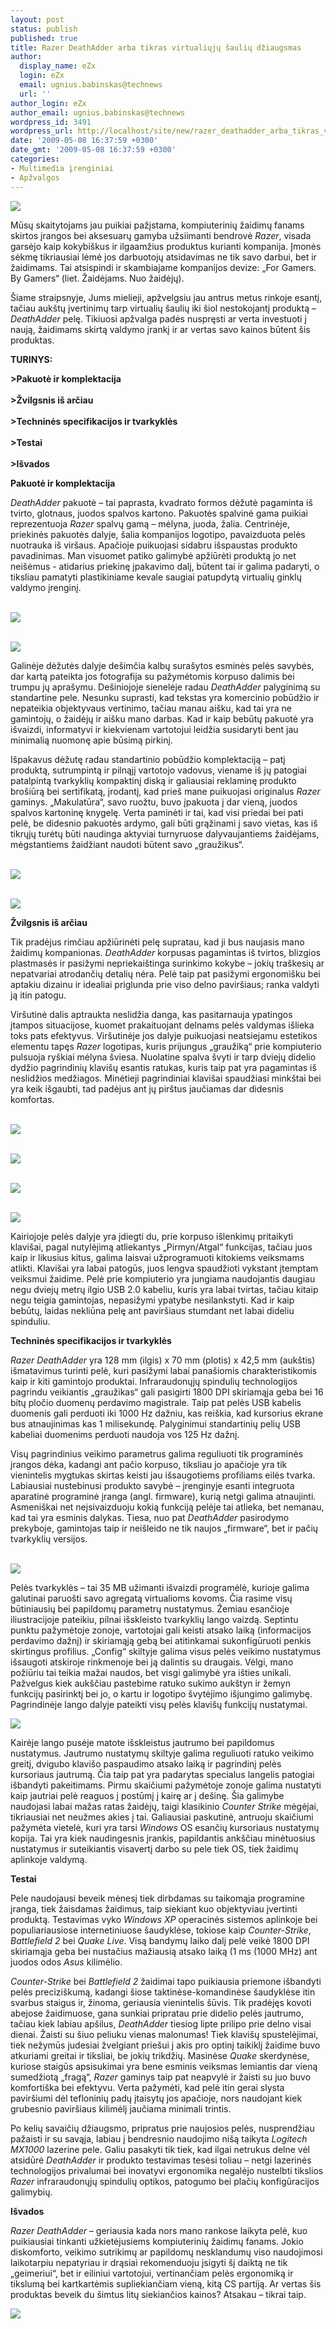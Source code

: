 ```yaml
---
layout: post
status: publish
published: true
title: Razer DeathAdder arba tikras virtualiųjų šaulių džiaugsmas
author:
  display_name: eZx
  login: eZx
  email: ugnius.babinskas@technews
  url: ''
author_login: eZx
author_email: ugnius.babinskas@technews
wordpress_id: 3491
wordpress_url: http://localhost/site/new/razer_deathadder_arba_tikras_virtualiuju_sauliu_dziaugsmas/
date: '2009-05-08 16:37:59 +0300'
date_gmt: '2009-05-08 16:37:59 +0300'
categories:
- Multimedia įrenginiai
- Apžvalgos
---
```

<p><img src="http://ezx.technews.lt/images/Products/Razer_DeathAdder/banner.jpg" /></p>
<p>Mūsų skaitytojams jau puikiai pažįstama, kompiuterinių žaidimų fanams skirtos įrangos bei aksesuarų gamyba užsiimanti bendrovė <i>Razer</i>, visada garsėjo kaip kokybiškus ir ilgaamžius produktus kurianti kompanija. Įmonės sėkmę tikriausiai lėmė jos darbuotojų atsidavimas ne tik savo darbui, bet ir žaidimams. Tai atsispindi ir skambiajame kompanijos devize: „For Gamers. By Gamers“ (liet. Žaidėjams. Nuo žaidėjų). </p>
<p>Šiame straipsnyje, Jums mielieji, apžvelgsiu jau antrus metus rinkoje esantį, tačiau aukštų įvertinimų tarp virtualių šaulių iki šiol nestokojantį produktą – <i>DeathAdder</i> pelę. Tikiuosi apžvalga padės nuspręsti ar verta investuoti į naują, žaidimams skirtą valdymo įrankį ir ar vertas savo kainos būtent šis produktas.</p>
<p><b>TURINYS:</b></p>
<p><b>>Pakuotė ir komplektacija</b><br />
<br /><b>>Žvilgsnis iš arčiau</b><br />
<br /><b>>Techninės specifikacijos ir tvarkyklės</b><br />
<br /><b>>Testai</b><br />
<br /><b>>Išvados</b></p>
<p><b>Pakuotė ir komplektacija</b></p>
<p><i>DeathAdder</i> pakuotė – tai paprasta, kvadrato formos dėžutė pagaminta iš tvirto, glotnaus, juodos spalvos kartono. Pakuotės spalvinė gama puikiai reprezentuoja <i>Razer</i> spalvų gamą – mėlyna, juoda, žalia. Centrinėje, priekinės pakuotės dalyje, šalia kompanijos logotipo, pavaizduota pelės nuotrauka iš viršaus. Apačioje puikuojasi sidabru išspaustas produkto pavadinimas. Man visuomet patiko galimybė apžiūrėti produktą jo net neišėmus - atidarius priekinę įpakavimo dalį, būtent tai ir galima padaryti, o tiksliau pamatyti plastikiniame kevale saugiai patupdytą virtualių ginklų valdymo įrenginį. </p>
<p><a class="ns" href="http://ezx.technews.lt/images/Products/Razer_DeathAdder/Razer_DeathAdder_package_front_1200px.jpg"><br /><img src="http://ezx.technews.lt/images/Products/Razer_DeathAdder/Razer_DeathAdder_package_front_620px.jpg" /><br /></a></p>
<p><a class="ns" href="http://ezx.technews.lt/images/Products/Razer_DeathAdder/Razer_DeathAdder_package_back_1200px.jpg"><br /><img src="http://ezx.technews.lt/images/Products/Razer_DeathAdder/Razer_DeathAdder_package_back_620px.jpg" /><br /></a></p>
<p>Galinėje dėžutės dalyje dešimčia kalbų surašytos esminės pelės savybės, dar kartą pateikta jos fotografija su pažymėtomis korpuso dalimis bei trumpu jų aprašymu. Dešiniojoje sienelėje radau <i>DeathAdder</i> palyginimą su standartine pele. Nesunku suprasti, kad tekstas yra komercinio pobūdžio ir nepateikia objektyvaus vertinimo, tačiau manau aišku, kad tai yra ne gamintojų, o žaidėjų ir aišku mano darbas. Kad ir kaip bebūtų pakuotė yra išvaizdi, informatyvi ir kiekvienam vartotojui leidžia susidaryti bent jau minimalią nuomonę apie būsimą pirkinį.</p>
<p>Išpakavus dėžutę radau standartinio pobūdžio komplektaciją – patį produktą, sutrumpintą ir pilnąjį vartotojo vadovus, viename iš jų patogiai patalpintą tvarkyklių kompaktinį diską ir galiausiai reklaminę produkto brošiūrą bei sertifikatą, įrodantį, kad prieš mane puikuojasi originalus <i>Razer</i> gaminys. „Makulatūra“, savo ruožtu, buvo įpakuota į dar vieną, juodos spalvos kartoninę knygelę. Verta paminėti ir tai, kad visi priedai bei pati pelė, be didesnio pakuotės ardymo, gali būti grąžinami į savo vietas, kas iš tikrųjų turėtų būti naudinga aktyviai turnyruose dalyvaujantiems žaidėjams, mėgstantiems žaidžiant naudoti būtent savo „graužikus“.</p>
<p><a class="ns" href="http://ezx.technews.lt/images/Products/Razer_DeathAdder/Razer_DeathAdder_package_opened_1200px.jpg"><br /><img src="http://ezx.technews.lt/images/Products/Razer_DeathAdder/Razer_DeathAdder_package_opened_620px.jpg" /><br /></a></p>
<p><a class="ns" href="http://ezx.technews.lt/images/Products/Razer_DeathAdder/Razer_DeathAdder_package_contents_2_1200px.jpg"><br /><img src="http://ezx.technews.lt/images/Products/Razer_DeathAdder/Razer_DeathAdder_package_contents_2_620px.jpg" /><br /></a></p>
<p><b>Žvilgsnis iš arčiau</b></p>
<p>Tik pradėjus rimčiau apžiūrinėti pelę supratau, kad ji bus naujasis mano žaidimų kompanionas. <i>DeathAdder</i> korpusas pagamintas iš tvirtos, blizgios plastmasės ir pasižymi nepriekaištinga surinkimo kokybe – jokių traškesių ar nepatvariai atrodančių detalių nėra. Pelė taip pat pasižymi ergonomišku bei aptakiu dizainu ir idealiai priglunda prie viso delno paviršiaus; ranka valdyti ją itin patogu. </p>
<p>Viršutinė dalis aptraukta neslidžia danga, kas pasitarnauja ypatingos įtampos situacijose, kuomet prakaituojant delnams pelės valdymas išlieka toks pats efektyvus. Viršutinėje jos dalyje puikuojasi neatsiejamu estetikos elementu tapęs <i>Razer</i> logotipas, kuris prijungus „graužiką“ prie kompiuterio pulsuoja ryškiai mėlyna šviesa. Nuolatine spalva švyti ir tarp dviejų didelio dydžio pagrindinių klavišų esantis ratukas, kuris taip pat yra pagamintas iš neslidžios medžiagos. Minėtieji pagrindiniai klavišai spaudžiasi minkštai bei yra keik išgaubti, tad padėjus ant jų pirštus jaučiamas dar didesnis komfortas.</p>
<p><a class="ns" href="http://ezx.technews.lt/images/Products/Razer_DeathAdder/Razer_DeathAdder_mouse_with_cable_2_1200px.jpg"><br /><img src="http://ezx.technews.lt/images/Products/Razer_DeathAdder/Razer_DeathAdder_mouse_with_cable_2_620px.jpg" /><br /></a></p>
<p><a class="ns" href="http://ezx.technews.lt/images/Products/Razer_DeathAdder/Razer_DeathAdder_mouse_front_1200px.jpg"><br /><img src="http://ezx.technews.lt/images/Products/Razer_DeathAdder/Razer_DeathAdder_mouse_front_620px.jpg" /><br /></a></p>
<p><a class="ns" href="http://ezx.technews.lt/images/Products/Razer_DeathAdder/Razer_DeathAdder_mouse_back_1200px.jpg"><br /><img src="http://ezx.technews.lt/images/Products/Razer_DeathAdder/Razer_DeathAdder_mouse_back_420px.jpg" /><br /></a></p>
<p><a class="ns" href="http://ezx.technews.lt/images/Products/Razer_DeathAdder/Razer_DeathAdder_mouse_corner_1200px.jpg"><br /><img src="http://ezx.technews.lt/images/Products/Razer_DeathAdder/Razer_DeathAdder_mouse_corner_620px.jpg" /><br /></a></p>
<p>Kairiojoje pelės dalyje yra įdiegti du, prie korpuso išlenkimų pritaikyti klavišai, pagal nutylėjimą atliekantys „Pirmyn/Atgal“ funkcijas, tačiau juos kaip ir likusius kitus, galima laisvai užprogramuoti kitokiems veiksmams atlikti. Klavišai yra labai patogūs, juos lengva spaudžioti vykstant įtemptam veiksmui žaidime. Pelė prie kompiuterio yra jungiama naudojantis daugiau negu dviejų metrų ilgio USB 2.0 kabeliu, kuris yra labai tvirtas, tačiau kitaip negu teigia gamintojas, nepasižymi ypatybe nesilankstyti. Kad ir kaip bebūtų, laidas nekliūna pelę ant paviršiaus stumdant net labai dideliu spinduliu.</p>
<p><b>Techninės specifikacijos ir tvarkyklės</b></p>
<p><i>Razer DeathAdder</i> yra 128 mm (ilgis) x 70 mm (plotis) x 42,5 mm (aukštis) išmatavimus turinti pelė, kuri pasižymi labai panašiomis charakteristikomis kaip ir kiti gamintojo produktai. Infraraudonųjų spindulių technologijos pagrindu veikiantis „graužikas“ gali pasigirti 1800 DPI skiriamąja geba bei 16 bitų pločio duomenų perdavimo magistrale. Taip pat pelės USB kabelis duomenis gali perduoti iki 1000 Hz dažniu, kas reiškia, kad kursorius ekrane bus atnaujinimas kas 1 milisekundę. Palyginimui standartinių pelių USB kabeliai duomenims perduoti naudoja vos 125 Hz dažnį. </p>
<p>Visų pagrindinius veikimo parametrus galima reguliuoti tik programinės įrangos dėka, kadangi ant pačio korpuso, tiksliau jo apačioje yra tik vienintelis mygtukas skirtas keisti jau išsaugotiems profiliams eilės tvarka. Labiausiai nustebinusi produkto savybė – įrenginyje esanti integruota aparatinė programinė įranga (angl. firmware), kurią netgi galima atnaujinti. Asmeniškai net neįsivaizduoju kokią funkciją pelėje tai atlieka, bet nemanau, kad tai yra esminis dalykas. Tiesa, nuo pat <i>DeathAdder</i> pasirodymo prekyboje, gamintojas taip ir neišleido ne tik naujos „firmware“, bet ir pačių tvarkyklių versijos.</p>
<p><a class="ns" href="http://ezx.technews.lt/images/Products/Razer_DeathAdder/Razer_DeathAdder_vs_lachesis_1200px.jpg"><br /><img src="http://ezx.technews.lt/images/Products/Razer_DeathAdder/Razer_DeathAdder_vs_lachesis_620px.jpg" /><br /></a></p>
<p>Pelės tvarkyklės – tai 35 MB užimanti išvaizdi programėlė, kurioje galima galutinai paruošti savo agregatą virtualioms kovoms. Čia rasime visų būtiniausių bei papildomų parametrų nustatymus. Žemiau esančioje iliustracijoje pateikiu, pilnai išskleisto tvarkyklių lango vaizdą. Septintu punktu pažymėtoje zonoje, vartotojai gali keisti atsako laiką (informacijos perdavimo dažnį) ir skiriamąją gebą bei atitinkamai sukonfigūruoti penkis skirtingus profilius. „Config“ skiltyje galima visus pelės veikimo nustatymus išsaugoti atskiroje rinkmenoje bei ją dalintis su draugais. Vėlgi, mano požiūriu tai teikia mažai naudos, bet visgi galimybė yra išties unikali. Pažvelgus kiek aukščiau pastebime ratuko sukimo aukštyn ir žemyn funkcijų pasirinktį bei jo, o kartu ir logotipo švytėjimo išjungimo galimybę. Pagrindinėje lango dalyje pateikti visų pelės klavišų funkcijų nustatymai. </p>
<p><img src="http://ezx.technews.lt/images/Products/Razer_DeathAdder/Driver_app_ss_z.jpg" /></p>
<p>Kairėje lango pusėje matote išskleistus jautrumo bei papildomus nustatymus. Jautrumo nustatymų skiltyje galima reguliuoti ratuko veikimo greitį, dvigubo klavišo paspaudimo atsako laiką ir pagrindinį pelės kursoriaus jautrumą. Čia taip pat yra padarytas specialus langelis patogiai išbandyti pakeitimams. Pirmu skaičiumi pažymėtoje zonoje galima nustatyti kaip jautriai pelė reaguos į postūmį į kairę ar į dešinę. Šia galimybe naudojasi labai mažas ratas žaidėjų, taigi klasikinio <i>Counter Strike</i> mėgėjai, tikriausiai net neužmes akies į tai. Galiausiai paskutinė, antruoju skaičiumi pažymėta vietelė, kuri yra tarsi <i>Windows</i> OS esančių kursoriaus nustatymų kopija. Tai yra kiek naudingesnis įrankis, papildantis ankščiau minėtuosius nustatymus ir suteikiantis visavertį darbo su pele tiek OS, tiek žaidimų aplinkoje valdymą.</p>
<p><b>Testai</b></p>
<p>Pele naudojausi beveik mėnesį tiek dirbdamas su taikomąja programine įranga, tiek žaisdamas žaidimus, taip siekiant kuo objektyviau įvertinti produktą. Testavimas vyko <i>Windows XP</i> operacinės sistemos aplinkoje bei populiariausiose internetiniuose šaudyklėse, tokiose kaip <i>Counter-Strike</i>, <i>Battlefield 2</i> bei <i>Quake Live</i>. Visą bandymų laiko dalį pelė veikė 1800 DPI skiriamąja geba bei nustačius mažiausią atsako laiką (1 ms (1000 MHz) ant juodos odos <i>Asus</i> kilimėlio.</p>
<p><i>Counter-Strike</i> bei <i>Battlefield 2</i> žaidimai tapo puikiausia priemone išbandyti pelės preciziškumą, kadangi šiose taktinėse-komandinėse šaudyklėse itin svarbus staigus ir, žinoma, geriausia vienintelis šūvis. Tik pradėjęs kovoti abejose žaidimuose, gana sunkiai pripratau prie didelio pelės jautrumo, tačiau kiek labiau apšilus, <i>DeathAdder</i> tiesiog lipte prilipo prie delno visai dienai. Žaisti su šiuo peliuku vienas malonumas! Tiek klavišų spustelėjimai, tiek nežymūs judesiai žvelgiant priešui į akis pro optinį taikiklį žaidime buvo atkuriami greitai ir tiksliai, be jokių trikdžių. Masinėse <i>Quake</i> skerdynėse, kuriose staigūs apsisukimai yra bene esminis veiksmas lemiantis dar vieną sumedžiotą „fragą“, <i>Razer</i> gaminys taip pat neapvylė ir žaisti su juo buvo komfortiška bei efektyvu. Verta pažymėti, kad pelė itin gerai slysta paviršiumi dėl tefloninių padų įtaisytų jos apačioje, nors naudojant kiek grubesnio paviršiaus kilimėlį jaučiama minimali trintis. </p>
<p>Po kelių savaičių džiaugsmo, pripratus prie naujosios pelės, nusprendžiau pažaisti ir su savąja, labiau į bendresnio naudojimo nišą taikyta <i>Logitech MX1000</i> lazerine pele. Galiu pasakyti tik tiek, kad ilgai netrukus delne vėl atsidūrė <i>DeathAdder</i> ir produkto testavimas tesėsi toliau – netgi lazerinės technologijos privalumai bei inovatyvi ergonomika negalėjo nustelbti tikslios <i>Razer</i> infraraudonųjų spindulių optikos, patogumo bei plačių konfigūracijos galimybių.</p>
<p><b>Išvados</b></p>
<p><i>Razer DeathAdder</i> – geriausia kada nors mano rankose laikyta pelė, kuo puikiausiai tinkanti užkietėjusiems kompiuterinių žaidimų fanams. Jokio diskomforto, veikimo sutrikimų ar papildomų nesklandumų viso naudojimosi laikotarpiu nepatyriau ir drąsiai rekomenduoju įsigyti šį daiktą ne tik „geimeriui“, bet ir eiliniui vartotojui, vertinančiam pelės ergonomiką ir tikslumą bei kartkartėmis supliekiančiam vieną, kitą CS partiją. Ar vertas šis produktas beveik du šimtus litų siekiančios kainos? Atsakau – tikrai taip. </p>
<p><img src="http://www.technews.lt/upl/Failai/renkasi.png" /></p>
